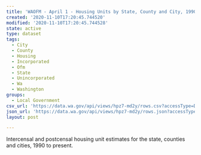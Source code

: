 ```yaml
---
title: 'WAOFM - April 1 - Housing Units by State, County and City, 1990 to Present'
created: '2020-11-10T17:20:45.744520'
modified: '2020-11-10T17:20:45.744528'
state: active
type: dataset
tags:
  - City
  - County
  - Housing
  - Incorporated
  - Ofm
  - State
  - Unincorporated
  - Wa
  - Washington
groups:
  - Local Government
csv_url: 'https://data.wa.gov/api/views/hpz7-md2y/rows.csv?accessType=DOWNLOAD'
json_url: 'https://data.wa.gov/api/views/hpz7-md2y/rows.json?accessType=DOWNLOAD'
layout: post

---
```

Intercensal and postcensal housing unit estimates for the state, counties and cities, 1990 to present.
